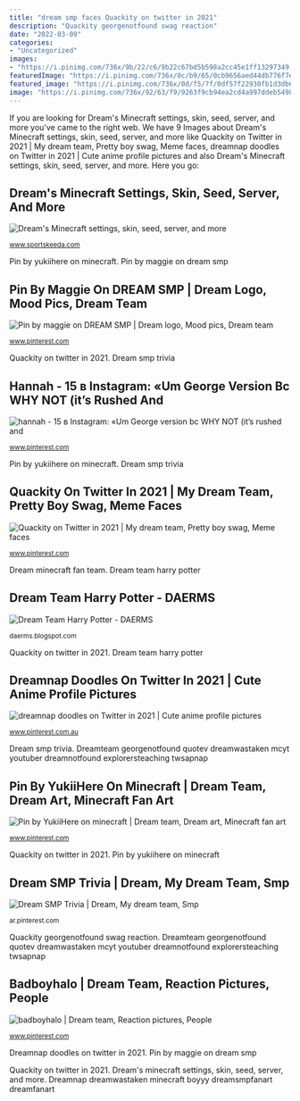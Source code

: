```yaml
---
title: "dream smp faces Quackity on twitter in 2021"
description: "Quackity georgenotfound swag reaction"
date: "2022-03-09"
categories:
- "Uncategorized"
images:
- "https://i.pinimg.com/736x/9b/22/c6/9b22c67bd5b598a2cc45e1ff13297349.jpg"
featuredImage: "https://i.pinimg.com/736x/0c/b9/65/0cb9656aed44db776f7e8463ab8ab665.jpg"
featured_image: "https://i.pinimg.com/736x/0d/f5/7f/0df57f22930fb1d3db68ad4b8fbb4138.jpg"
image: "https://i.pinimg.com/736x/92/63/f9/9263f9cb94ea2cd4a997ddeb5498f68b.jpg"
---
```


If you are looking for Dream&#039;s Minecraft settings, skin, seed, server, and more you've came to the right web. We have 9 Images about Dream&#039;s Minecraft settings, skin, seed, server, and more like Quackity on Twitter in 2021 | My dream team, Pretty boy swag, Meme faces, dreamnap doodles on Twitter in 2021 | Cute anime profile pictures and also Dream&#039;s Minecraft settings, skin, seed, server, and more. Here you go:

## Dream&#039;s Minecraft Settings, Skin, Seed, Server, And More

![Dream&#039;s Minecraft settings, skin, seed, server, and more](https://staticg.sportskeeda.com/editor/2021/01/29d94-16102274909451-800.jpg "Pin by maggie on dream smp")

<small>www.sportskeeda.com</small>

Pin by yukiihere on minecraft. Pin by maggie on dream smp

## Pin By Maggie On DREAM SMP | Dream Logo, Mood Pics, Dream Team

![Pin by maggie on DREAM SMP | Dream logo, Mood pics, Dream team](https://i.pinimg.com/736x/0c/b9/65/0cb9656aed44db776f7e8463ab8ab665.jpg "Quackity on twitter in 2021")

<small>www.pinterest.com</small>

Quackity on twitter in 2021. Dream smp trivia

## Hannah - 15 в Instagram: «Um George Version Bc WHY NOT (it’s Rushed And

![hannah - 15 в Instagram: «Um George version bc WHY NOT (it’s rushed and](https://i.pinimg.com/originals/8d/2e/2f/8d2e2f3e5d7ed4d478911a3b358bec7b.jpg "Dream minecraft fan team")

<small>www.pinterest.com</small>

Pin by yukiihere on minecraft. Dream smp trivia

## Quackity On Twitter In 2021 | My Dream Team, Pretty Boy Swag, Meme Faces

![Quackity on Twitter in 2021 | My dream team, Pretty boy swag, Meme faces](https://i.pinimg.com/736x/9b/22/c6/9b22c67bd5b598a2cc45e1ff13297349.jpg "Dream minecraft fan team")

<small>www.pinterest.com</small>

Dream minecraft fan team. Dream team harry potter

## Dream Team Harry Potter - DAERMS

![Dream Team Harry Potter - DAERMS](https://i.pinimg.com/originals/e1/35/75/e13575354879f2092971308d26d4f46a.jpg "Dreamteam georgenotfound quotev dreamwastaken mcyt youtuber dreamnotfound explorersteaching twsapnap")

<small>daerms.blogspot.com</small>

Quackity on twitter in 2021. Dream team harry potter

## Dreamnap Doodles On Twitter In 2021 | Cute Anime Profile Pictures

![dreamnap doodles on Twitter in 2021 | Cute anime profile pictures](https://i.pinimg.com/736x/92/63/f9/9263f9cb94ea2cd4a997ddeb5498f68b.jpg "Dream team harry potter")

<small>www.pinterest.com.au</small>

Dream smp trivia. Dreamteam georgenotfound quotev dreamwastaken mcyt youtuber dreamnotfound explorersteaching twsapnap

## Pin By YukiiHere On Minecraft | Dream Team, Dream Art, Minecraft Fan Art

![Pin by YukiiHere on minecraft | Dream team, Dream art, Minecraft fan art](https://i.pinimg.com/736x/0d/f5/7f/0df57f22930fb1d3db68ad4b8fbb4138.jpg "Dream minecraft fan team")

<small>www.pinterest.com</small>

Quackity on twitter in 2021. Pin by yukiihere on minecraft

## Dream SMP Trivia | Dream, My Dream Team, Smp

![Dream SMP Trivia | Dream, My dream team, Smp](https://i.pinimg.com/736x/6f/87/74/6f877482c4fd67fc30420922e5f8b4cc.jpg "Dreamnap dreamwastaken minecraft boyyy dreamsmpfanart dreamfanart")

<small>ar.pinterest.com</small>

Quackity georgenotfound swag reaction. Dreamteam georgenotfound quotev dreamwastaken mcyt youtuber dreamnotfound explorersteaching twsapnap

## Badboyhalo | Dream Team, Reaction Pictures, People

![badboyhalo | Dream team, Reaction pictures, People](https://i.pinimg.com/736x/51/f1/16/51f1169648d34d26675544d230de6977.jpg "Quackity georgenotfound swag reaction")

<small>www.pinterest.com</small>

Dreamnap doodles on twitter in 2021. Pin by maggie on dream smp

Quackity on twitter in 2021. Dream&#039;s minecraft settings, skin, seed, server, and more. Dreamnap dreamwastaken minecraft boyyy dreamsmpfanart dreamfanart
